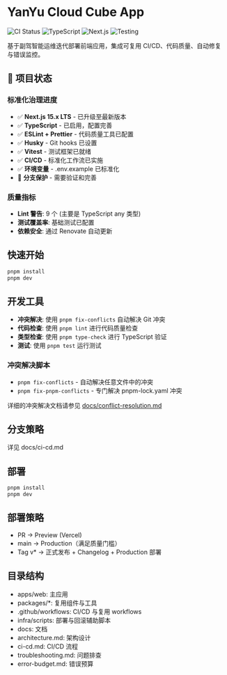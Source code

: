 # YanYu Cloud Cube App

![CI Status](https://github.com/YY-Nexus/YanYu-Cloud-Cube-App/workflows/CI/badge.svg)
![TypeScript](https://img.shields.io/badge/TypeScript-Ready-blue.svg)
![Next.js](https://img.shields.io/badge/Next.js-15.x-black.svg)
![Testing](https://img.shields.io/badge/Testing-Vitest-green.svg)

基于副驾智能运维迭代部署前端应用，集成可复用 CI/CD、代码质量、自动修复与错误监控。

## 🚀 项目状态

### 标准化治理进度

- ✅ **Next.js 15.x LTS** - 已升级至最新版本
- ✅ **TypeScript** - 已启用，配置完善
- ✅ **ESLint + Prettier** - 代码质量工具已配置
- ✅ **Husky** - Git hooks 已设置
- ✅ **Vitest** - 测试框架已就绪
- ✅ **CI/CD** - 标准化工作流已实施
- ✅ **环境变量** - .env.example 已标准化
- 🔄 **分支保护** - 需要验证和完善

### 质量指标

- **Lint 警告**: 9 个 (主要是 TypeScript any 类型)
- **测试覆盖率**: 基础测试已配置
- **依赖安全**: 通过 Renovate 自动更新

## 快速开始

```bash
pnpm install
pnpm dev
```

## 开发工具

- **冲突解决**: 使用 `pnpm fix-conflicts` 自动解决 Git 冲突
- **代码检查**: 使用 `pnpm lint` 进行代码质量检查
- **类型检查**: 使用 `pnpm type-check` 进行 TypeScript 验证
- **测试**: 使用 `pnpm test` 运行测试

### 冲突解决脚本

- `pnpm fix-conflicts` - 自动解决任意文件中的冲突
- `pnpm fix-pnpm-conflicts` - 专门解决 pnpm-lock.yaml 冲突

详细的冲突解决文档请参见 [docs/conflict-resolution.md](docs/conflict-resolution.md)

## 分支策略

详见 docs/ci-cd.md

## 部署

```bash
pnpm install
pnpm dev
```

## 部署策略

- PR → Preview (Vercel)
- main → Production（满足质量门槛）
- Tag v\* → 正式发布 + Changelog + Production 部署

## 目录结构

- apps/web: 主应用
- packages/\*: 复用组件与工具
- .github/workflows: CI/CD 与复用 workflows
- infra/scripts: 部署与回滚辅助脚本
- docs: 文档
- architecture.md: 架构设计
- ci-cd.md: CI/CD 流程
- troubleshooting.md: 问题排查
- error-budget.md: 错误预算
